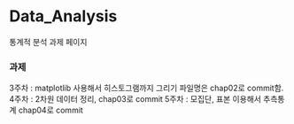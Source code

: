 # Data_Analysis
통계적 분석 과제 페이지

### 과제
3주차 :  matplotlib 사용해서 히스토그램까지 그리기 파일명은 chap02로 commit함. 
4주차 :  2차원 데이터 정리, chap03로 commit 
5주차 :  모집단, 표본 이용해서 추측통계 chap04로 commit 

